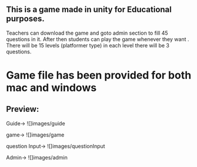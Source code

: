 ## This is a game made in unity for Educational purposes.
Teachers can download the game and goto admin section to fill 45 questions in it.
After then students can play the game whenever they want .
There will be 15 levels (platformer type) in each level there will be 3 questions.

# Game file has been provided for both mac and windows

## Preview:

Guide->
![]images/guide

game->
![]images/game

question Input->
![]images/questionInput

Admin->
![]images/admin


